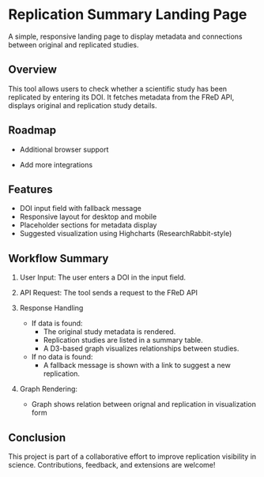 

# Replication Summary Landing Page

A simple, responsive landing page to display metadata and connections between original and replicated studies.

## Overview
This tool allows users to check whether a scientific study has been replicated by entering its DOI. It fetches metadata from the FReD API, displays original and replication study details.

## Roadmap

- Additional browser support

- Add more integrations

## Features
- DOI input field with fallback message
- Responsive layout for desktop and mobile
- Placeholder sections for metadata display
- Suggested visualization using Highcharts (ResearchRabbit-style)

## Workflow Summary

1. User Input: The user enters a DOI in the input field.

2. API Request: The tool sends a request to the FReD API

3. Response Handling
   - If data is found:
     - The original study metadata is rendered.
     - Replication studies are listed in a summary table.
     - A D3-based graph visualizes relationships between studies.
    - If no data is found:
      - A fallback message is shown with a link to suggest a new replication.

4. Graph Rendering:
   - Graph shows relation between orignal and replication in visualization form
    

## Conclusion

This project is part of a collaborative effort to improve replication visibility in science. Contributions, feedback, and extensions are welcome!
